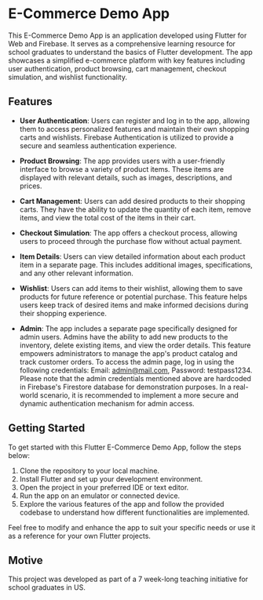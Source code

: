 # E-Commerce Demo App

This E-Commerce Demo App is an application developed using Flutter for Web and Firebase. It serves as a comprehensive learning resource for school graduates to understand the basics of Flutter development. The app showcases a simplified e-commerce platform with key features including user authentication, product browsing, cart management, checkout simulation, and wishlist functionality.

## Features

- **User Authentication**: Users can register and log in to the app, allowing them to access personalized features and maintain their own shopping carts and wishlists. Firebase Authentication is utilized to provide a secure and seamless authentication experience.

- **Product Browsing**: The app provides users with a user-friendly interface to browse a variety of product items. These items are displayed with relevant details, such as images, descriptions, and prices.

- **Cart Management**: Users can add desired products to their shopping carts. They have the ability to update the quantity of each item, remove items, and view the total cost of the items in their cart.

- **Checkout Simulation**: The app offers a checkout process, allowing users to proceed through the purchase flow without actual payment.

- **Item Details**: Users can view detailed information about each product item in a separate page. This includes additional images, specifications, and any other relevant information.

- **Wishlist**: Users can add items to their wishlist, allowing them to save products for future reference or potential purchase. This feature helps users keep track of desired items and make informed decisions during their shopping experience.

- **Admin**: The app includes a separate page specifically designed for admin users. Admins have the ability to add new products to the inventory, delete existing items, and view the order details. This feature empowers administrators to manage the app's product catalog and track customer orders. To access the admin page, log in using the following credentials: Email: admin@mail.com, Password: testpass1234.
Please note that the admin credentials mentioned above are hardcoded in Firebase's Firestore database for demonstration purposes. In a real-world scenario, it is recommended to implement a more secure and dynamic authentication mechanism for admin access.

## Getting Started

To get started with this Flutter E-Commerce Demo App, follow the steps below:

1. Clone the repository to your local machine.
2. Install Flutter and set up your development environment.
3. Open the project in your preferred IDE or text editor.
4. Run the app on an emulator or connected device.
5. Explore the various features of the app and follow the provided codebase to understand how different functionalities are implemented.

Feel free to modify and enhance the app to suit your specific needs or use it as a reference for your own Flutter projects.

## Motive

This project was developed as part of a 7 week-long teaching initiative for school graduates in US.
